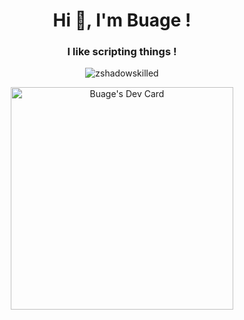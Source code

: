 <h1 align="center">Hi 👋, I'm Buage !</h1>
<h3 align="center">I like scripting things !</h3>

<p align="center">
  <img src="https://komarev.com/ghpvc/?username=Buage&label=Profile%20views&color=0e75b6&style=flat" alt="zshadowskilled" />
</p>

<p align="center">
  <a href="https://app.daily.dev/buage">
    <img src="https://api.daily.dev/devcards/v2/2Qa8v0tapoLM2OExwBS3c.png?type=default&r=ryp" width="356" alt="Buage's Dev Card"/>
  </a>
</p>
